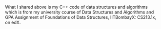 What I shared above is my C++ code of data structures and algorithms which is from my university course of Data Structures and Algorithms and GPA Assignment of Foundations of Data Structures, IITBombayX: CS213.1x, on edX.


